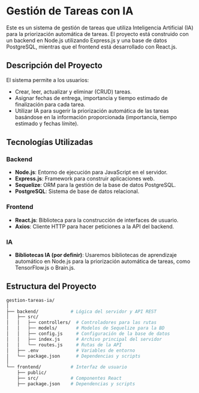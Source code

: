 # Gestión de Tareas con IA

Este es un sistema de gestión de tareas que utiliza Inteligencia Artificial (IA) para la priorización automática de tareas. El proyecto está construido con un backend en Node.js utilizando Express.js y una base de datos PostgreSQL, mientras que el frontend está desarrollado con React.js.

## Descripción del Proyecto

El sistema permite a los usuarios:

- Crear, leer, actualizar y eliminar (CRUD) tareas.
- Asignar fechas de entrega, importancia y tiempo estimado de finalización para cada tarea.
- Utilizar IA para sugerir la priorización automática de las tareas basándose en la información proporcionada (importancia, tiempo estimado y fechas límite).

## Tecnologías Utilizadas

### Backend
- **Node.js**: Entorno de ejecución para JavaScript en el servidor.
- **Express.js**: Framework para construir aplicaciones web.
- **Sequelize**: ORM para la gestión de la base de datos PostgreSQL.
- **PostgreSQL**: Sistema de base de datos relacional.

### Frontend
- **React.js**: Biblioteca para la construcción de interfaces de usuario.
- **Axios**: Cliente HTTP para hacer peticiones a la API del backend.

### IA
- **Bibliotecas IA (por definir)**: Usaremos bibliotecas de aprendizaje automático en Node.js para la priorización automática de tareas, como TensorFlow.js o Brain.js.

## Estructura del Proyecto

```bash
gestion-tareas-ia/
│
├── backend/            # Lógica del servidor y API REST
│   ├── src/
│   │   ├── controllers/  # Controladores para las rutas
│   │   ├── models/       # Modelos de Sequelize para la BD
│   │   ├── config.js     # Configuración de la base de datos
│   │   ├── index.js      # Archivo principal del servidor
│   │   └── routes.js     # Rutas de la API
│   ├── .env              # Variables de entorno
│   └── package.json      # Dependencias y scripts
│
└── frontend/           # Interfaz de usuario
    ├── public/         
    ├── src/            # Componentes React
    ├── package.json    # Dependencias y scripts




